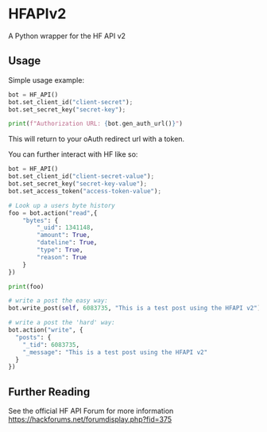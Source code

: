 # HFAPIv2
A Python wrapper for the HF API v2

## Usage

Simple usage example:

```python
bot = HF_API()
bot.set_client_id("client-secret");
bot.set_secret_key("secret-key");

print(f"Authorization URL: {bot.gen_auth_url()}")
```

This will return to your oAuth redirect url with a token.

You can further interact with HF like so:
```python
bot = HF_API()
bot.set_client_id("client-secret-value");
bot.set_secret_key("secret-key-value");
bot.set_access_token("access-token-value");

# Look up a users byte history
foo = bot.action("read",{
    "bytes": {
        "_uid": 1341148,
        "amount": True,
        "dateline": True,
        "type": True,
        "reason": True
    }
})

print(foo)

# write a post the easy way:
bot.write_post(self, 6083735, "This is a test post using the HFAPI v2")

# write a post the 'hard' way:
bot.action("write", {
  "posts": {
    "_tid": 6083735,
    "_message": "This is a test post using the HFAPI v2"
  }
})
```
## Further Reading

See the official HF API Forum for more information
https://hackforums.net/forumdisplay.php?fid=375
